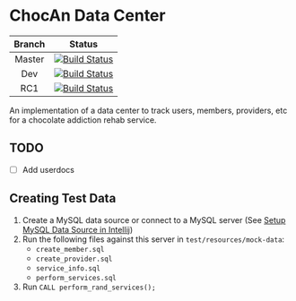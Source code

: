 # ChocAn Data Center
| Branch | Status |
|:---:|:---:|
| Master | [![Build Status](https://travis-ci.org/Gilmore-PDX-CS/Group4.svg?branch=master)](https://travis-ci.org/Gilmore-PDX-CS/Group4) |
| Dev | [![Build Status](https://travis-ci.org/Gilmore-PDX-CS/Group4.svg?branch=dev)](https://travis-ci.org/Gilmore-PDX-CS/Group4) |
| RC1 | [![Build Status](https://travis-ci.org/Gilmore-PDX-CS/Group4.svg?branch=dev_1.0.0.rc)](https://travis-ci.org/Gilmore-PDX-CS/Group4) |


An implementation of a data center to track users, members, providers, etc
for a chocolate addiction rehab service.

## TODO
- [ ] Add userdocs


## Creating Test Data
1. Create a MySQL data source or connect to a MySQL server
(See [Setup MySQL Data Source in Intellij](https://github.com/Gilmore-PDX-CS/Group4/wiki/Setup-MySQL-Data-Source-in-Intellij))
1. Run the following files against this server in `test/resources/mock-data`:
     - `create_member.sql`
     - `create_provider.sql`
     - `service_info.sql`
     - `perform_services.sql`
1. Run ``CALL perform_rand_services();``

